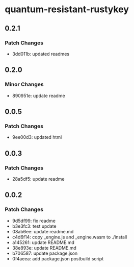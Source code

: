 # quantum-resistant-rustykey

## 0.2.1

### Patch Changes

- 3dd011b: updated readmes

## 0.2.0

### Minor Changes

- 890951e: update readme

## 0.0.5

### Patch Changes

- 9ee00d3: updated html

## 0.0.3

### Patch Changes

- 28a5df5: update readme

## 0.0.2

### Patch Changes

- 9d5df99: fix readme
- b3e3fc3: test update
- 08ab6ee: update readme.md
- c4d6f14: copy \_engine.js and \_engine.wasm to ./install
- a145261: update README.md
- 38e893e: update README.md
- b706587: update package.json
- 0f4aeea: add package.json postbuild script
